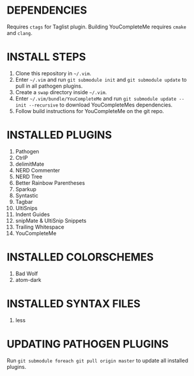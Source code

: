 # DEPENDENCIES #
Requires `ctags` for Taglist plugin. Building YouCompleteMe requires `cmake` and `clang`.

# INSTALL STEPS #
1. Clone this repository in `~/.vim`.
2. Enter `~/.vim` and run `git submodule init` and `git submodule update` to pull in all pathogen plugins.
3. Create a `swap` directory inside `~/.vim`.
4. Enter `~/.vim/bundle/YouCompleteMe` and run `git submodule update --init --recursive` to download YouCompleteMes dependencies.
5. Follow build instructions for YouCompleteMe on the git repo.

# INSTALLED PLUGINS #
1. Pathogen
2. CtrlP
3. delimitMate
4. NERD Commenter
5. NERD Tree
6. Better Rainbow Parentheses
7. Sparkup
8. Syntastic
9. Tagbar
10. UltiSnips
11. Indent Guides
12. snipMate & UltiSnip Snippets
13. Trailing Whitespace
14. YouCompleteMe

# INSTALLED COLORSCHEMES #
1. Bad Wolf
2. atom-dark

# INSTALLED SYNTAX FILES #
1. less

# UPDATING PATHOGEN PLUGINS #
Run `git submodule foreach git pull origin master` to update all installed plugins.
